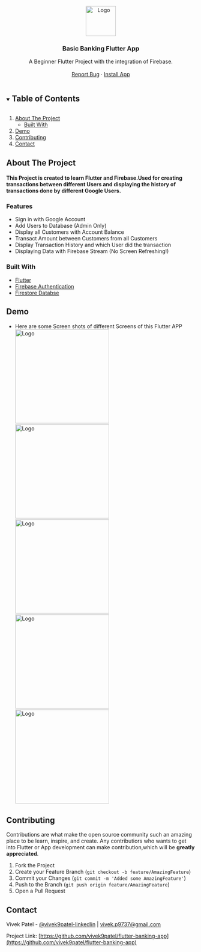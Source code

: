 <p align="center">
  <a href="https://github.com/vivek9patel/flutter-banking-app">
    <img src="images/logo.png" alt="Logo" width="80" height="80">
  </a>

  <h3 align="center">Basic Banking Flutter App</h3>

  <p align="center">
    A Beginner Flutter Project with the integration of Firebase.
    <br />
    <br />
    <a target="_blank" href="https://github.com/vivek9patel/flutter-banking-app/issues">Report Bug</a>
    ·
    <a target="_blank" href="https://github.com/vivek9patel/flutter-banking-app/releases/download/1.0.0/app-release.apk">Install App</a>
  </p>
</p>

<!-- TABLE OF CONTENTS -->
<details open="open">
  <summary><h2 style="display: inline-block">Table of Contents</h2></summary>
  <ol>
    <li>
      <a href="#about-the-project">About The Project</a>
      <ul>
        <li><a href="#built-with">Built With</a></li>
      </ul>
    </li>
    <li><a href="#demo">Demo</a></li>
    <li><a href="#contributing">Contributing</a></li>
    <li><a href="#contact">Contact</a></li>
  </ol>
</details>

<!-- ABOUT THE PROJECT -->

## About The Project

<h4>
This Project is created to learn Flutter and Firebase.Used for creating transactions between different Users and displaying the history of transactions done by different Google Users.
</h4>

### Features

- Sign in with Google Account
- Add Users to Database (Admin Only)
- Display all Customers with Account Balance
- Transact Amount between Customers from all Customers
- Display Transaction History and which User did the transaction
- Displaying Data with Firebase Stream (No Screen Refreshing!)

### Built With

- [Flutter](https://flutter.dev/)
- [Firebase Authentication](https://firebase.google.com/docs/auth)
- [Firestore Databse](https://firebase.google.com/docs/firestore)

## Demo

- Here are some Screen shots of different Screens of this Flutter APP
  </br>
  <img src="images/demo/Screenshot_20210122-101432.jpg" alt="Logo" width="250">
  <img src="images/demo/Screenshot_20210122-101443.jpg" alt="Logo" width="250">
  <img src="images/demo/Screenshot_20210122-101449.jpg" alt="Logo" width="250">
  <img src="images/demo/Screenshot_20210122-101513.jpg" alt="Logo" width="250">
  <img src="images/demo/Screenshot_20210122-101536.jpg" alt="Logo" width="250">

## Contributing

Contributions are what make the open source community such an amazing place to be learn, inspire, and create. Any contributiors who wants to get into Flutter or App development can make contribution,which will be **greatly appreciated**.

1. Fork the Project
2. Create your Feature Branch (`git checkout -b feature/AmazingFeature`)
3. Commit your Changes (`git commit -m 'Added some AmazingFeature'`)
4. Push to the Branch (`git push origin feature/AmazingFeature`)
5. Open a Pull Request

## Contact

Vivek Patel - [@vivek9patel-linkedlin](https://www.linkedin.com/in/vivek9patel/) | vivek.p9737@gmail.com

Project Link: [https://github.com/vivek9patel/flutter-banking-app](https://github.com/vivek9patel/flutter-banking-app)
